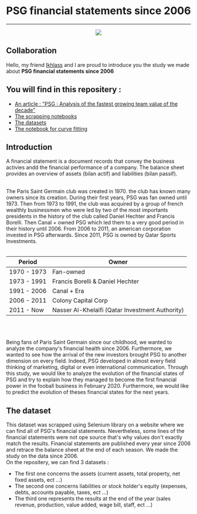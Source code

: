 # PSG financial statements since 2006


___

<p align="center">
  <img src="https://www.plspronos.fr/wp-content/uploads/2020/08/logo-psg.png" />
</p>

## Collaboration 
Hello, my friend [Ikhlass](https://github.com/ikhlo) and I are proud to introduce you the study we made about **PSG financial statements since 2006**

## You will find in this repositery : 
* [An article : "PSG : Analysis of the fastest growing team value of the decade"](https://github.com/thomastrg/PSG_financial_statements/blob/main/PSG_financial_statements.pdf)
* [The scrapping notebooks](https://github.com/thomastrg/PSG_financial_statements/tree/main/scrapping)
* [The datasets](https://github.com/thomastrg/PSG_financial_statements/tree/main/scrapping/datasets)
* [The notebook for curve fitting](https://github.com/thomastrg/PSG_financial_statements/blob/main/script/bilan_compte_resultat_psg.csv)

## Introduction 

A financial statement is a document records that convey the business activies andd the financial performance of a company. The balance sheet provides an overview of assets (bilan actif) and liabilities (bilan passif). 

<br> 
The Paris Saint Germain club was created in 1970. the club has known many owners since its creation. During their first years, PSG was fan owned until 1973. Then from 1973 to 1991, the club was acquired by a group of french wealthly businessmen who were led by two of the most importants presidents in the history of the club called Daniel Hechter and Francis Borelli. Then Canal + owned PSG which led them to a very good period in their history until 2006. From 2006 to 2011, an american corporation invested in PSG afterwards. Since 2011, PSG is owned by Qatar Sports Investments.
<br> <br>

| Period  | Owner |
| ------------- | ------------- |
| 1970 - 1973 | Fan-owned  |
| 1973 - 1991  | Francis Borelli & Daniel Hechter  |
| 1991 - 2006 | Canal + Era |
| 2006 - 2011 | Colony Capital Corp  |
| 2011 - Now | Nasser Al-Khelaïfi (Qatar Investment Authority)   |

<br><br>

Being fans of Paris Saint Germain since our childhood, we wanted to analyze the company's financial health since 2006. Furthermore, we wanted to see how the arrival of the new investors brought PSG to another dimension on every field. Indeed, PSG developed in almost every field thinking of marketing, digital or even international communication. Through this study, we would like to analyze the evolution of the financial states of PSG and try to explain how they managed to become the first financial power in the fooball business in February 2020. Furthermore, we would like to predict the evolution of theses financial states for the next years.


## The dataset 
This dataset was scrapped using Selenium library on a website where we can find all of PSG's financial statements. Nevertheless, some lines of the financial statements were not ope source that's why values don't exactly match the results. Financial statements are published every year since 2006 and retrace the balance sheet at the end of each season. We made the study on the data since 2006.  
On the repositery, we can find  3 datasets : 
* The first one concerns the assets (current assets, total property, net fixed assets, ect ...)
* The second one concerns liabilities or stock holder's equity (expenses, debts, accounts payable, taxes, ect ...)
* The third one represents the results at the end of the year (sales revenue, production, value added, wage bill, staff, ect ...)
 <br><br>
 

<br>
 

 

